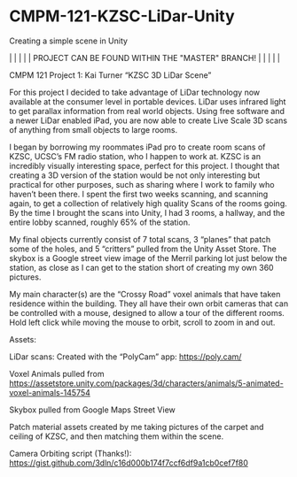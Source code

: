 # CMPM-121-KZSC-LiDar-Unity
Creating a simple scene in Unity

|  |  |  |  | PROJECT CAN BE FOUND WITHIN THE "MASTER" BRANCH! |  |  |  |  |

CMPM 121 Project 1:
Kai Turner
“KZSC 3D LiDar Scene”

  For this project I decided to take advantage of LiDar technology now available at the consumer level in portable devices. LiDar uses infrared light to get parallax information from real world objects. Using free software and a newer LiDar enabled iPad, you are now able to create Live Scale 3D scans of anything from small objects to large rooms.

  I began by borrowing my roommates iPad pro to create room scans of KZSC, UCSC’s FM radio station, who I happen to work at. KZSC is an incredibly visually interesting space, perfect for this project. I thought that creating a 3D version of the station would be not only interesting but practical for other purposes, such as sharing where I work to family who haven’t been there. I spent the first two weeks scanning, and scanning again, to get a collection of relatively high quality Scans of the rooms going. By the time I brought the scans into Unity, I had 3 rooms, a hallway, and the entire lobby scanned, roughly 65% of the station.

  My final objects currently consist of 7 total scans, 3 “planes” that patch some of the holes, and 5 “critters” pulled from the Unity Asset Store. The skybox is a Google street view image of the Merril parking lot just below the station, as close as I can get to the station short of creating my own 360 pictures.

  My main character(s) are the “Crossy Road” voxel animals that have taken residence within the building. They all have their own orbit cameras that can be controlled with a mouse, designed to allow a tour of the different rooms. Hold left click while moving the mouse to orbit, scroll to zoom in and out.

Assets:

LiDar scans: Created with the “PolyCam” app: https://poly.cam/

Voxel Animals pulled from https://assetstore.unity.com/packages/3d/characters/animals/5-animated-voxel-animals-145754

Skybox pulled from Google Maps Street View

Patch material assets created by me taking pictures of the carpet and ceiling of KZSC, and then matching them within the scene.

Camera Orbiting script (Thanks!): https://gist.github.com/3dln/c16d000b174f7ccf6df9a1cb0cef7f80
